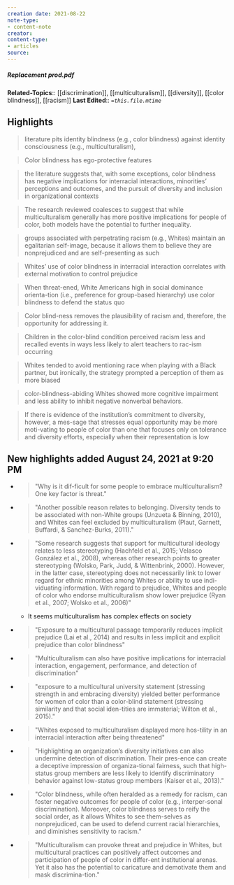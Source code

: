 ```yaml
---
creation date: 2021-08-22
note-type:
- content-note
creator: 
content-type: 
- articles
source:
---
```

##### Replacement prod.pdf
**Related-Topics**:: [[discrimination]], [[multiculturalism]], [[diversity]], [[color blindness]], [[racism]] 
**Last Edited**:: *`=this.file.mtime`*

## Highlights

> literature pits identity blindness (e.g., color blindness) against identity consciousness (e.g., multiculturalism),


> Color blindness has ego-protective features



> the literature suggests that, with some exceptions, color blindness has negative implications for interracial interactions, minorities’ perceptions and outcomes, and the pursuit of diversity and inclusion in organizational contexts



> The research reviewed coalesces to suggest that while multiculturalism generally has more positive implications for people of color, both models have the potential to further inequality.




> groups associated with perpetrating racism (e.g., Whites) maintain an egalitarian self-image, because it allows them to believe they are nonprejudiced and are self-presenting as such



> Whites’ use of color blindness in interracial interaction correlates with external motivation to control prejudice



> When threat-ened, White Americans high in social dominance orienta-tion (i.e., preference for group-based hierarchy) use color blindness to defend the status quo



> Color blind-ness removes the plausibility of racism and, therefore, the opportunity for addressing it.



> Children in the color-blind condition perceived racism less and recalled events in ways less likely to alert teachers to rac-ism occurring



> Whites tended to avoid mentioning race when playing with a Black partner, but ironically, the strategy prompted a perception of them as more biased



> color-blindness-abiding Whites showed more cognitive impairment and less ability to inhibit negative nonverbal behaviors.



> If there is evidence of the institution’s commitment to diversity, however, a mes-sage that stresses equal opportunity may be more moti-vating to people of color than one that focuses only on tolerance and diversity efforts, especially when their representation is low


## New highlights added August 24, 2021 at 9:20 PM
- > "Why is it dif-ficult for some people to embrace multiculturalism? One key factor is threat." 
- > "Another possible reason relates to belonging. Diversity tends to be associated with non-White groups (Unzueta & Binning, 2010), and Whites can feel excluded by multiculturalism (Plaut, Garnett, Buffardi, & Sanchez-Burks, 2011)." 
- > "Some research suggests that support for multicultural ideology relates to less stereotyping (Hachfeld et al., 2015; Velasco González et al., 2008), whereas other research points to greater stereotyping (Wolsko, Park, Judd, & Wittenbrink, 2000). However, in the latter case, stereotyping does not necessarily link to lower regard for ethnic minorities among Whites or ability to use indi-viduating information. With regard to prejudice, Whites and people of color who endorse multiculturalism show lower prejudice (Ryan et al., 2007; Wolsko et al., 2006)" 
    - It seems multiculturalism has complex effects on society
- > "Exposure to a multicultural passage temporarily reduces implicit prejudice (Lai et al., 2014) and results in less implicit and explicit prejudice than color blindness" 
- > "Multiculturalism can also have positive implications for interracial interaction, engagement, performance, and detection of discrimination" 
- > "exposure to a multicultural university statement (stressing strength in and embracing diversity) yielded better performance for women of color than a color-blind statement (stressing similarity and that social iden-tities are immaterial; Wilton et al., 2015)." 
- > "Whites exposed to multiculturalism displayed more hos-tility in an interracial interaction after being threatened" 
- > "Highlighting an organization’s diversity initiatives can also undermine detection of discrimination. Their pres-ence can create a deceptive impression of organiza-tional fairness, such that high-status group members are less likely to identify discriminatory behavior against low-status group members (Kaiser et al., 2013)." 
- > "Color blindness, while often heralded as a remedy for racism, can foster negative outcomes for people of color (e.g., interper-sonal discrimination). Moreover, color blindness serves to reify the social order, as it allows Whites to see them-selves as nonprejudiced, can be used to defend current racial hierarchies, and diminishes sensitivity to racism." 
- > "Multiculturalism can provoke threat and prejudice in Whites, but multicultural practices can positively affect outcomes and participation of people of color in differ-ent institutional arenas. Yet it also has the potential to caricature and demotivate them and mask discrimina-tion." 
